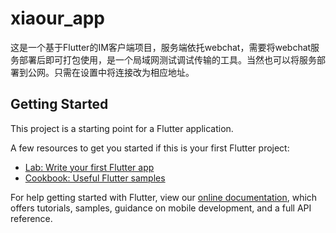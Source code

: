 # xiaour_app

这是一个基于Flutter的IM客户端项目，服务端依托webchat，需要将webchat服务部署后即可打包使用，是一个局域网测试调试传输的工具。当然也可以将服务部署到公网。只需在设置中将连接改为相应地址。

## Getting Started

This project is a starting point for a Flutter application.

A few resources to get you started if this is your first Flutter project:

- [Lab: Write your first Flutter app](https://flutter.io/docs/get-started/codelab)
- [Cookbook: Useful Flutter samples](https://flutter.io/docs/cookbook)

For help getting started with Flutter, view our 
[online documentation](https://flutter.io/docs), which offers tutorials, 
samples, guidance on mobile development, and a full API reference.
